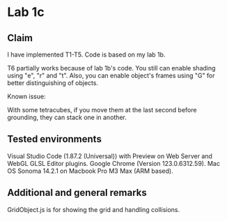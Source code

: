 # Lab 1c

## Claim

I have implemented T1-T5. Code is based on my lab 1b.

T6 partially works because of lab 1b's code. You still can enable shading using "e", "r" and "t". Also, you can enable object's frames using "G" for better distinguishing of objects.

Known issue:

With some tetracubes, if you move them at the last second before grounding, they can stack one in another.

## Tested environments

Visual Studio Code (1.87.2 (Universal)) with Preview on Web Server and WebGL GLSL Editor plugins. Google Chrome (Version 123.0.6312.59). Mac OS Sonoma 14.2.1 on Macbook Pro M3 Max (ARM based).

## Additional and general remarks

GridObject.js is for showing the grid and handling collisions. 